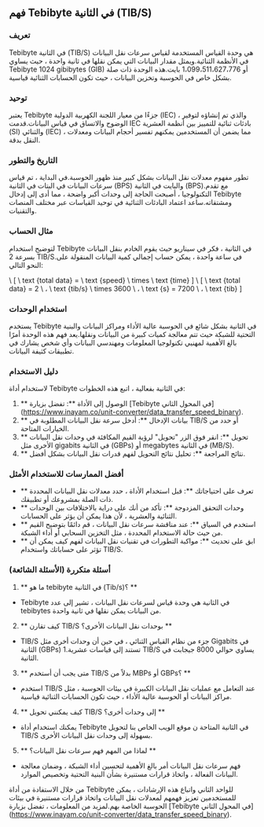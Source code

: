 ## فهم Tebibyte في الثانية (TIB/S)

### تعريف
Tebibyte في الثانية (TIB/S) هي وحدة القياس المستخدمة لقياس سرعات نقل البيانات في الأنظمة الثنائية.ويمثل مقدار البيانات التي يمكن نقلها في ثانية واحدة ، حيث يساوي Tebibyte 1024 gibibytes (GIB) أو 1،099،511،627،776 بايت.هذه الوحدة ذات صلة بشكل خاص في الحوسبة وتخزين البيانات ، حيث تكون الحسابات الثنائية قياسية.

### توحيد
يعتبر Tebibyte جزءًا من معيار اللجنة الكهربية الدولية (IEC) ، والذي تم إنشاؤه لتوفير الوضوح والاتساق في قياس البيانات.قدمت IEC بادئات ثنائية للتمييز بين أنظمة العشرية (SI) والثنائي (IEC) ، مما يضمن أن المستخدمين يمكنهم تفسير أحجام البيانات ومعدلات النقل بدقة.

### التاريخ والتطور
تطور مفهوم معدلات نقل البيانات بشكل كبير منذ ظهور الحوسبة.في البداية ، تم قياس سرعات البيانات في البتات في الثانية (BPS) والبايت في الثانية (BPS).مع تقدم التكنولوجيا ، أصبحت الحاجة إلى وحدات أكبر واضحة ، مما أدى إلى إدخال Tebibyte ومشتقاته.ساعد اعتماد البادئات الثنائية في توحيد القياسات عبر مختلف المنصات والتقنيات.

### مثال الحساب
لتوضيح استخدام Tebibyte في الثانية ، فكر في سيناريو حيث يقوم الخادم بنقل البيانات بسرعة 2 TIB/S.في ساعة واحدة ، يمكن حساب إجمالي كمية البيانات المنقولة على النحو التالي:

\ [
\ text {total data} = \ text {speed} \ times \ text {time}
\]
\ [
\ text {total data} = 2 \ ، \ text {tib/s} \ times 3600 \ ، \ text {s} = 7200 \ ، \ text {tib}
\]

### استخدام الوحدات
يستخدم Tebibyte في الثانية بشكل شائع في الحوسبة عالية الأداء ومراكز البيانات والبنية التحتية للشبكة حيث تتم معالجة كميات كبيرة من البيانات ونقلها.يعد فهم هذه الوحدة أمرًا بالغ الأهمية لمهنيي تكنولوجيا المعلومات ومهندسي البيانات وأي شخص يشارك في تطبيقات كثيفة البيانات.

### دليل الاستخدام
لاستخدام أداة Tebibyte في الثانية بفعالية ، اتبع هذه الخطوات:

1. ** الوصول إلى الأداة **: تفضل بزيارة [Tebibyte في المحول الثاني] (https://www.inayam.co/unit-converter/data_transfer_speed_binary).
2. ** بيانات الإدخال **: أدخل سرعة نقل البيانات المطلوبة في TIB/S أو حدد من الخيارات المتاحة.
3. ** تحويل **: انقر فوق الزر "تحويل" لرؤية القيم المكافئة في وحدات نقل البيانات الأخرى مثل gigabits في الثانية (GBPs) أو megabytes في الثانية (MB/S).
4. ** نتائج المراجعة **: تحليل نتائج التحويل لفهم قدرات نقل البيانات بشكل أفضل.

### أفضل الممارسات للاستخدام الأمثل
- ** تعرف على احتياجاتك **: قبل استخدام الأداة ، حدد معدلات نقل البيانات المحددة ذات الصلة بمشروعك أو تطبيقك.
- ** وحدات التحقق المزدوجة **: تأكد من أنك على دراية بالاختلافات بين الوحدات الثنائية والعشرية ، لأن هذا يمكن أن يؤثر على الحسابات.
- ** استخدم في السياق **: عند مناقشة سرعات نقل البيانات ، قم دائمًا بتوضيح القيم من حيث حالة الاستخدام المحددة ، مثل التخزين السحابي أو أداء الشبكة.
- ** ابق على تحديث **: مواكبة التطورات في تقنيات نقل البيانات لفهم كيف يمكن أن تؤثر على حساباتك واستخدام TIB/S.

### أسئلة متكررة (الأسئلة الشائعة)

1. ** ما هو tebibyte في الثانية (Tib/s)؟ **
- Tebibyte في الثانية هي وحدة قياس لسرعات نقل البيانات ، تشير إلى عدد tebibytes من البيانات يمكن نقلها في ثانية واحدة.

2. ** كيف تقارن TIB/S بوحدات نقل البيانات الأخرى؟ **
- TIB/S جزء من نظام القياس الثنائي ، في حين أن وحدات أخرى مثل Gigabits في الثانية (GBPs) تستند إلى قياسات عشرية.1 TIB/S يساوي حوالي 8000 جيجابت في الثانية.

3. ** متى يجب أن أستخدم TIB/S بدلاً من MBPs أو GBPs؟ **
- استخدم TIB/S عند التعامل مع عمليات نقل البيانات الكبيرة في بيئات الحوسبة ، مثل مراكز البيانات أو الحوسبة عالية الأداء ، حيث تكون الحسابات الثنائية قياسية.

4. ** كيف يمكنني تحويل TIB/S إلى وحدات أخرى؟ **
- يمكنك استخدام أداة Tebibyte في الثانية المتاحة ن موقع الويب الخاص بنا لتحويل TIB/S بسهولة إلى وحدات نقل البيانات الأخرى.

5. ** لماذا من المهم فهم سرعات نقل البيانات؟ **
- فهم سرعات نقل البيانات أمر بالغ الأهمية لتحسين أداء الشبكة ، وضمان معالجة البيانات الفعالة ، واتخاذ قرارات مستنيرة بشأن البنية التحتية وتخصيص الموارد.

من خلال الاستفادة من أداة Tebibyte للواحد الثاني واتباع هذه الإرشادات ، يمكن للمستخدمين تعزيز فهمهم لمعدلات نقل البيانات واتخاذ قرارات مستنيرة في بيئات الحوسبة الخاصة بهم.لمزيد من المعلومات ، تفضل بزيارة [Tebibyte في المحول الثاني] (https://www.inayam.co/unit-converter/data_transfer_speed_binary).